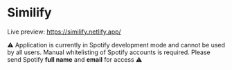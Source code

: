 # Similify

Live preview: https://similify.netlify.app/

⚠️ Application is currently in Spotify development mode and cannot be used by all users. Manual whitelisting of Spotify accounts is required. Please send Spotify **full name** and **email** for access ⚠️
